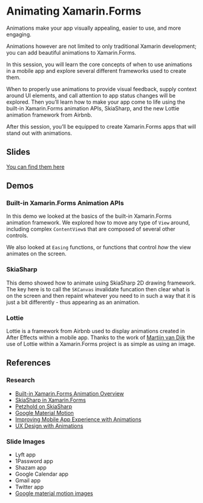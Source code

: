 # Animating Xamarin.Forms

Animations make your app visually appealing, easier to use, and more engaging.

Animations however are not limited to only traditional Xamarin development; you can add beautiful animations to Xamarin.Forms.

In this session, you will learn the core concepts of when to use animations in a mobile app and explore several different frameworks used to create them.

When to properly use animations to provide visual feedback, supply context around UI elements, and call attention to app status changes will be explored. Then you’ll learn how to make your app come to life using the built-in Xamarin.Forms animation APIs, SkiaSharp, and the new Lottie animation framework from Airbnb.

After this session, you’ll be equipped to create Xamarin.Forms apps that will stand out with animations.

## Slides

[You can find them here](https://www.slideshare.net/MatthewSoucoup)

## Demos

### Built-in Xamarin.Forms Animation APIs

In this demo we looked at the basics of the built-in Xamarin.Forms animation framework. We explored how to move any type of `View` around, including complex `ContentView`s that are composed of several other controls.

We also looked at `Easing` functions, or functions that control _how_ the view animates on the screen.

### SkiaSharp

This demo showed how to animate using SkiaSharp 2D drawing framework. The key here is to call the `SKCanvas` invalidate funcation then clear what is on the screen and then repaint whatever you need to in such a way that it is just a bit differently - thus appearing as an animation.

### Lottie

Lottie is a framework from Airbnb used to display animations created in After Effects within a mobile app. Thanks to the work of [Martijn van Dijk](https://github.com/martijn00/LottieXamarin) the use of Lottie within a Xamarin.Forms project is as simple as using an image.

## References

### Research
* [Built-in Xamarin.Forms Animation Overview](https://developer.xamarin.com/guides/xamarin-forms/user-interface/animation/simple/)
* [SkiaSharp in Xamarin.Forms](https://developer.xamarin.com/guides/xamarin-forms/advanced/skiasharp/)
* [Petzhold on SkiaSharp](https://channel9.msdn.com/Events/Xamarin/Xamarin-University-Presents-Webinar-Series/SkiaSharp-Graphics-for-XamarinForms)
* [Google Material Motion](https://material.io/guidelines/motion/material-motion.html#)
* [Improving Mobile App Experience with Animations](https://www.shopify.com/partners/blog/using-animation-to-improve-mobile-app-user-experience)
* [UX Design with Animations](https://uxplanet.org/animation-in-mobile-ux-design-93263dc6c5f4)

### Slide Images

* Lyft app
* 1Password app
* Shazam app
* Google Calendar app
* Gmail app
* Twitter app
* [Google material motion images](https://material.io/guidelines/motion/material-motion.html#)